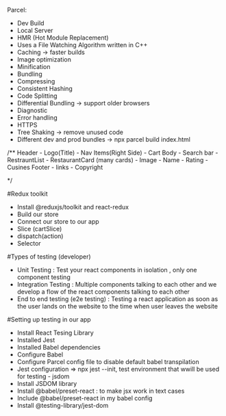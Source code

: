 Parcel:
- Dev Build
- Local Server
- HMR (Hot Module Replacement)
- Uses a File Watching Algorithm written in C++
- Caching -> faster builds
- Image optimization
- Minification
- Bundling
- Compressing
- Consistent Hashing
- Code Splitting
- Differential Bundling -> support older browsers
- Diagnostic
- Error handling
- HTTPS
- Tree Shaking -> remove unused code
- Different dev and prod bundles -> npx parcel build index.html

/**
     Header
        - Logo(Title)
        - Nav Items(Right Side)
        - Cart
     Body 
        - Search bar
        - RestrauntList
          - RestaurantCard (many cards)
              - Image
              - Name
              - Rating
              - Cusines
     Footer
      - links
      - Copyright
    
*/

#Redux toolkit
- Install @reduxjs/toolkit and react-redux
- Build our store
- Connect our store to our app
- Slice (cartSlice)
- dispatch(action)
- Selector

#Types of testing (developer)
- Unit Testing : Test your react components in isolation , only one component testing
- Integration Testing : Multiple components talking to each other and we develop a flow of the react components talking to each other
- End to end testing (e2e testing) : Testing a react application as soon as the user lands on the website to the time when user leaves the website

#Setting up testing in our app
- Install React Tesing Library
- Installed Jest
- Installed Babel dependencies
- Configure Babel
- Configure Parcel config file to disable default babel transpilation
- Jest configuration => npx jest --init, test environment that wwill be used for testing - jsdom
- Install JSDOM library
- Install @babel/preset-react : to make jsx work in text cases
- Include @babel/preset-react  in my babel config
- Install @testing-library/jest-dom



